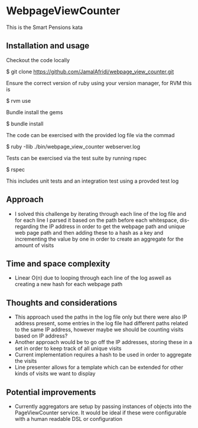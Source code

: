 # WebpageViewCounter

This is the Smart Pensions kata 

## Installation and usage

Checkout the code locally
  
  $ git clone https://github.com/JamalAfridi/webpage_view_counter.git
  
 Ensure the correct version of ruby using your version manager, for RVM this is
 
  $ rvm use
  
Bundle install the gems

  $ bundle install
  
The code can be exercised with the provided log file via the commad

  $ ruby -Ilib ./bin/webpage_view_counter webserver.log
  
Tests can be exercised via the test suite by running rspec

  $ rspec
  
This includes unit tests and an integration test using a provded test log

## Approach
- I solved this challenge by iterating through each line of the log file and for each
line I parsed it based on the path before each whitespace, dis-regarding the IP address in order to get the webpage path and unique web page path and then adding
these to a hash as a key and incrementing the value by one in order to create an aggregate for the amount of visits 

## Time and space complexity
- Linear O(n) due to looping through each line of the log aswell as creating a new hash for each webpage path

## Thoughts and considerations
- This approach used the paths in the log file only but there were also IP address present, some entries in the log file had different paths related to the same IP address, however maybe we should be counting visits based on IP address?
- Another approach would be to go off the IP addresses, storing these in a set in order to keep track of all unique visits 
- Current implementation requires a hash to be used in order to aggregate the visits
- Line presenter allows for a template which can be extended for other kinds of visits we want to display

## Potential improvements
- Currently aggregators are setup by passing instances of objects into the PageViewCounter service. It would be ideal if these were configurable with a human readable DSL or configuration 
